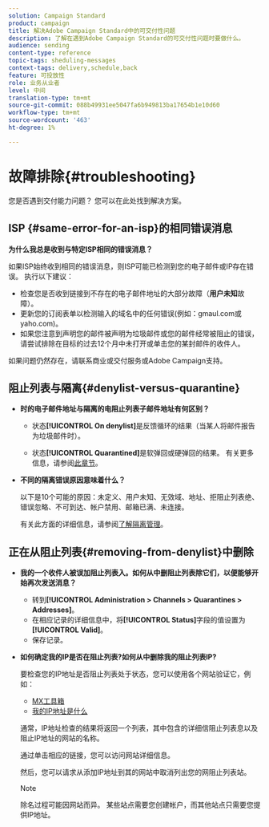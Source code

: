 ```yaml
---
solution: Campaign Standard
product: campaign
title: 解决Adobe Campaign Standard中的可交付性问题
description: 了解在遇到Adobe Campaign Standard的可交付性问题时要做什么。
audience: sending
content-type: reference
topic-tags: sheduling-messages
context-tags: delivery,schedule,back
feature: 可投放性
role: 业务从业者
level: 中间
translation-type: tm+mt
source-git-commit: 088b49931ee5047fa6b949813ba17654b1e10d60
workflow-type: tm+mt
source-wordcount: '463'
ht-degree: 1%

---
```



# 故障排除{#troubleshooting}

您是否遇到交付能力问题？ 您可以在此处找到解决方案。

## ISP {#same-error-for-an-isp}的相同错误消息

**为什么我总是收到与特定ISP相同的错误消息？**

如果ISP始终收到相同的错误消息，则ISP可能已检测到您的电子邮件或IP存在错误。 执行以下建议：
* 检查您是否收到链接到不存在的电子邮件地址的大部分故障（**用户未知**&#x200B;故障）。
* 更新您的订阅表单以检测输入的域名中的任何错误(例如：gmaul.com或yaho.com)。
* 如果您注意到声明您的邮件被声明为垃圾邮件或您的邮件经常被阻止的错误，请尝试排除在目标的过去12个月中未打开或单击您的某封邮件的收件人。

如果问题仍然存在，请联系商业或交付服务或Adobe Campaign支持。

## 阻止列表与隔离{#denylist-versus-quarantine}

* **时的电子邮件地址与隔离的电阻止列表子邮件地址有何区别？**

   * 状态&#x200B;**[!UICONTROL On denylist]**&#x200B;是反馈循环的结果（当某人将邮件报告为垃圾邮件时）。

   * 状态&#x200B;**[!UICONTROL Quarantined]**&#x200B;是软弹回或硬弹回的结果。
   有关更多信息，请参阅[此章节](../../sending/using/understanding-quarantine-management.md#quarantine-vs-denylist)。

* **不同的隔离错误原因意味着什么？**

   以下是10个可能的原因：未定义、用户未知、无效域、地址、拒阻止列表绝、错误忽略、不可到达、帐户禁用、邮箱已满、未连接。

   有关此方面的详细信息，请参阅[了解隔离管理](../../sending/using/understanding-quarantine-management.md)。

## 正在从阻止列表{#removing-from-denylist}中删除

* **我的一个收件人被误加阻止列表入。如何从中删阻止列表除它们，以便能够开始再次发送消息？**

   * 转到&#x200B;**[!UICONTROL Administration > Channels > Quarantines > Addresses]**。
   * 在相应记录的详细信息中，将&#x200B;**[!UICONTROL Status]**&#x200B;字段的值设置为&#x200B;**[!UICONTROL Valid]**。
   * 保存记录。

* **如何确定我的IP是否在阻止列表?如何从中删除我的阻止列表IP?**

   要检查您的IP地址是否阻止列表处于状态，您可以使用各个网站验证它，例如：
   * [MX工具箱](https://mxtoolbox.com/)
   * [我的IP地址是什么](https://whatismyipaddress.com)

   通常，IP地址检查的结果将返回一个列表，其中包含的详细信阻止列表息以及阻止IP地址的网站的名称。

   通过单击相应的链接，您可以访问网站详细信息。

   然后，您可以请求从添加IP地址到其的网站中取消列出您的网阻止列表站。

   >[!NOTE]
   >
   >除名过程可能因网站而异。 某些站点需要您创建帐户，而其他站点只需要您提供IP地址。
